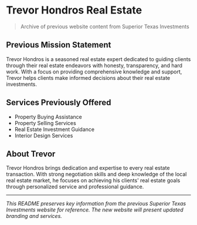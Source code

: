 # Trevor Hondros Real Estate

> Archive of previous website content from Superior Texas Investments

## Previous Mission Statement
Trevor Hondros is a seasoned real estate expert dedicated to guiding clients through their real estate endeavors with honesty, transparency, and hard work. With a focus on providing comprehensive knowledge and support, Trevor helps clients make informed decisions about their real estate investments.

## Services Previously Offered
- Property Buying Assistance
- Property Selling Services
- Real Estate Investment Guidance
- Interior Design Services

## About Trevor
Trevor Hondros brings dedication and expertise to every real estate transaction. With strong negotiation skills and deep knowledge of the local real estate market, he focuses on achieving his clients' real estate goals through personalized service and professional guidance.

---
*This README preserves key information from the previous Superior Texas Investments website for reference. The new website will present updated branding and services.*
